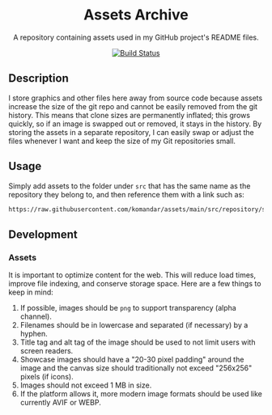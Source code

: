 <div align="center">

# Assets Archive

A repository containing assets used in my GitHub project's README files.

[![Build Status](https://github.com/komandar/nginx-php-docker/workflows/build/badge.svg)](https://github.com/komandar/nginx-php-docker/actions)

</div>

## Description

I store graphics and other files here away from source code because assets increase the size of the git repo and cannot be easily removed from the git history. This means that clone sizes are permanently inflated; this grows quickly, so if an image is swapped out or removed, it stays in the history. By storing the assets in a separate repository, I can easily swap or adjust the files whenever I want and keep the size of my Git repositories small.

## Usage

Simply add assets to the folder under `src` that has the same name as the repository they belong to, and then reference them with a link such as:

```bash
https://raw.githubusercontent.com/komandar/assets/main/src/repository/showcase.png
```

## Development

### Assets

It is important to optimize content for the web. This will reduce load times, improve file indexing, and conserve storage space. Here are a few things to keep in mind:

1. If possible, images should be `png` to support transparency (alpha channel).
2. Filenames should be in lowercase and separated (if necessary) by a hyphen.
3. Title tag and alt tag of the image should be used to not limit users with screen readers.
4. Showcase images should have a "20-30 pixel padding" around the image and the canvas size should traditionally not exceed "256x256" pixels (if icons).
5. Images should not exceed 1 MB in size.
6. If the platform allows it, more modern image formats should be used like currently AVIF or WEBP.
